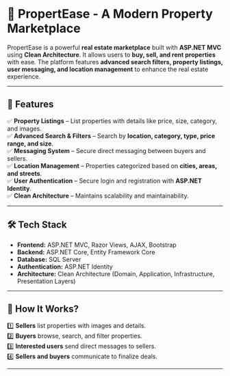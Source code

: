 # 🏡 PropertEase - A Modern Property Marketplace

PropertEase is a powerful **real estate marketplace** built with **ASP.NET MVC** using **Clean Architecture**. It allows users to **buy, sell, and rent properties** with ease. The platform features **advanced search filters, property listings, user messaging, and location management** to enhance the real estate experience.

---

## 🚀 Features
✅ **Property Listings** – List properties with details like price, size, category, and images.  
✅ **Advanced Search & Filters** – Search by **location, category, type, price range, and size**.  
✅ **Messaging System** – Secure direct messaging between buyers and sellers.  
✅ **Location Management** – Properties categorized based on **cities, areas, and streets**.  
✅ **User Authentication** – Secure login and registration with **ASP.NET Identity**.  
✅ **Clean Architecture** – Maintains scalability and maintainability.  

---

## 🛠️ Tech Stack
- **Frontend:** ASP.NET MVC, Razor Views, AJAX, Bootstrap  
- **Backend:** ASP.NET Core, Entity Framework Core  
- **Database:** SQL Server  
- **Authentication:** ASP.NET Identity  
- **Architecture:** Clean Architecture (Domain, Application, Infrastructure, Presentation Layers)  

---

## 🎯 How It Works?
1️⃣ **Sellers** list properties with images and details.  
2️⃣ **Buyers** browse, search, and filter properties.  
3️⃣ **Interested users** send direct messages to sellers.  
4️⃣ **Sellers and buyers** communicate to finalize deals.  

---
